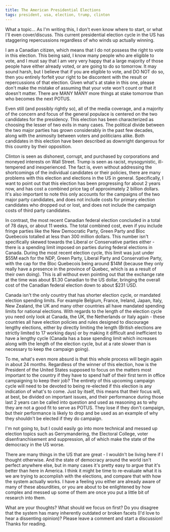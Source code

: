 ```yaml
---
title: The American Presidential Elections
tags: president, usa, election, trump, clinton
---
```


What a topic... As I'm writing this, I don't even know where to start, or what
I'll even cover/discuss. This current presidential election cycle in the US has
staggering repercussions regardless of who winds up actually winning.

I am a Canadian citizen, which means that I do not possess the right to vote in
this election. This being said, I know many people who are eligible to vote,
and I must say that I am very very happy that a large majority of those people
have either already voted, or are going to do so tomorrow. It may sound harsh,
but I believe that if you are eligible to vote, and DO NOT do so, then you
entirely forfeit your right to be discontent with the result or repercussions
of that election. Given what's at stake in this one, please don't make the
mistake of assuming that your vote won't count or that it doesn't matter.
There are MANY MANY more things at stake tomorrow than who becomes the next
POTUS.

Even still (and possibly rightly so), all of the media coverage, and a majority
of the concern and focus of the general populace is centered on the two
candidates for the presidency. This election has been characterized as choosing
the lesser of two evils in many cases. The political divide between the two
major parties has grown considerably in the past few decades, along with the
animosity between voters and politicians alike. Both candidates in this
election have been described as downright dangerous for this country by their
opposition.

Clinton is seen as dishonest, corrupt, and purchased by corporations and
moneyed interests on Wall Street. Trump is seen as racist, mysogynistic,
ill-tempered and inexperienced. The fact is, even without addressing the
shortcomings of the individual candidates or their policies, there are many
problems with this election and elections in the US in general. Specifically,
I want to point out that this election has been progressing for about 2 years
now, and has cost a combined price tag of approximately 2 billion dollars. It's
also important to note this only accounts for the campaigns of the two major
party candidates, and does not include costs for primary election candidates
who dropped out or lost, and does not include the campaign costs of third party
candidates.

In contrast, the most recent Canadian federal election concluded in a total of
78 days, or about 11 weeks. The total combined cost, even if you include fringe
parties like the New Democratic Party, Green Party and Bloc Quebecois totalled
at less than 300 million dollars. This number isn't specifically skewed towards
the Liberal or Conservative parties either - there is a spending limit imposed
on parties during federal elections in Canada. During the most recent election
cycle, this limit was just under $55M each for the NDP, Green Party, Liberal
Party and Conservative Party, with the cap for the Bloc Quebecois being around
$14M (because they only really have a presence in the province of Quebec, which
is as a result of their own doing). This is all without even pointing out that
the exchange rate at the time was about $1.30 Canadian to the US dollar,
bringing the overall cost of the Canadian federal election down to about $231
USD.

Canada isn't the only country that has shorter election cycle, or mandated
election spending limits. For example Belgium, France, Ireland, Japan,
Italy, New Zealand, the UK and many other countries all have mandated spending
limits for national elections. With regards to the length of the election cycle
you need only look at Canada, the UK, the Netherlands or Italy again - these
countries all have election policies and rules designed to discourage lengthy
elections, either by directly limiting the length (British elections are
strictly limited to 17 working days) or by making it difficult and inefficient
to have a lengthy cycle (Canada has a base spending limit which increases
along with the length of the election cycle, but at a rate slower than is
necessary to keep the campaign going).

To me, what's even more absurd is that this whole process will begin again in
about 24 months. Regardless of the winner of this election, how is the
President of the United States supposed to focus on the matters most important
to the country if they have to spend half of their first term in office
campaigning to keep their job? The entirety of this upcoming campaign cycle
will need to be devoted to being re-elected if this election is any indication
of what's to come. Just by itself, this means that their focus will, at best,
be divided on important issues, and their performance during those last 2 years
can be called into question and used as reasoning as to why they are not a good
fit to serve as POTUS. They lose if they don't campaign, but their performance
is likely to drop and be used as an example of why they shouldn't be elected if
they do campaign.

I'm not going to, but I could easily go into more technical and messed up
election topics such as Gerrymandering, the Electoral College, voter
disenfranchisement and suppression, all of which make the state of the
democracy in the US worse.

There are many things in the US that are great - I wouldn't be living here if I
thought otherwise. And the state of democracy around the world isn't perfect
anywhere else, but in many cases it's pretty easy to argue that it's better
than here in America. I think it might be time to re-evaluate what it is we are
trying to accomplish with the elections, and compare that with how the system
actually works. I have a feeling you either are already aware of many of these
absurdities, or you are about to be enlightened by how complex and messed up
some of them are once you put a little bit of research into them.

What are your thoughts? What should we focus on first? Do you disagree that the
system has many inherently outdated or broken facets (I'd love to hear a
dissenting opinion)? Please leave a comment and start a discussion! Thanks for
reading.